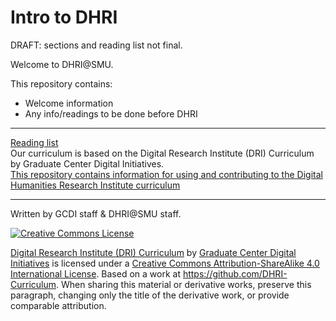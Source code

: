# Intro to DHRI

DRAFT: sections and reading list not final. 


Welcome to DHRI@SMU. 

This repository contains:

- Welcome information
- Any info/readings to be done before DHRI

-----

[Reading list](sections/readings.md)  
Our curriculum is based on the Digital Research Institute (DRI) Curriculum by Graduate Center Digital Initiatives.   
[This repository contains information for using and contributing to the Digital Humanities Research Institute curriculum](https://github.com/DHRI-Curriculum/guide) 

-----

Written by GCDI staff & DHRI@SMU staff.

[![Creative Commons License](https://i.creativecommons.org/l/by-sa/4.0/88x31.png)](http://creativecommons.org/licenses/by-sa/4.0/)

[Digital Research Institute (DRI) Curriculum](http://purl.org/dc/terms/) by [Graduate Center Digital Initiatives](https://gcdi.commons.gc.cuny.edu/) is licensed under a [Creative Commons Attribution-ShareAlike 4.0 International License](http://creativecommons.org/licenses/by-sa/4.0/). Based on a work at <https://github.com/DHRI-Curriculum>. When sharing this material or derivative works, preserve this paragraph, changing only the title of the derivative work, or provide comparable attribution.